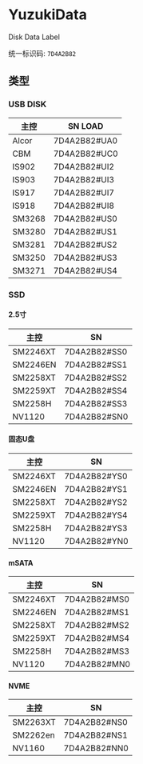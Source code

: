# YuzukiData
Disk Data Label

统一标识码: `7D4A2B82`

## 类型

### USB DISK 

| 主控   | SN LOAD      |
| ------ | ------------ |
| Alcor  | 7D4A2B82#UA0 |
| CBM    | 7D4A2B82#UC0 |
| IS902  | 7D4A2B82#UI2 |
| IS903  | 7D4A2B82#UI3 |
| IS917  | 7D4A2B82#UI7 |
| IS918  | 7D4A2B82#UI8 |
| SM3268 | 7D4A2B82#US0 |
| SM3280 | 7D4A2B82#US1 |
| SM3281 | 7D4A2B82#US2 |
| SM3250 | 7D4A2B82#US3 |
| SM3271 | 7D4A2B82#US4 |



### SSD

#### 2.5寸

| 主控     | SN           |
| -------- | ------------ |
| SM2246XT | 7D4A2B82#SS0 |
| SM2246EN | 7D4A2B82#SS1 |
| SM2258XT | 7D4A2B82#SS2 |
| SM2259XT | 7D4A2B82#SS4 |
| SM2258H  | 7D4A2B82#SS3 |
| NV1120   | 7D4A2B82#SN0 |

#### 固态U盘
| 主控     | SN           |
| -------- | ------------ |
| SM2246XT | 7D4A2B82#YS0 |
| SM2246EN | 7D4A2B82#YS1 |
| SM2258XT | 7D4A2B82#YS2 |
| SM2259XT | 7D4A2B82#YS4 |
| SM2258H  | 7D4A2B82#YS3 |
| NV1120   | 7D4A2B82#YN0 |

#### mSATA

| 主控     | SN           |
| -------- | ------------ |
| SM2246XT | 7D4A2B82#MS0 |
| SM2246EN | 7D4A2B82#MS1 |
| SM2258XT | 7D4A2B82#MS2 |
| SM2259XT | 7D4A2B82#MS4 |
| SM2258H  | 7D4A2B82#MS3 |
| NV1120   | 7D4A2B82#MN0 |

#### NVME

| 主控     | SN           |
| -------- | ------------ |
| SM2263XT | 7D4A2B82#NS0 |
| SM2262en | 7D4A2B82#NS1 |
| NV1160   | 7D4A2B82#NN0 |
